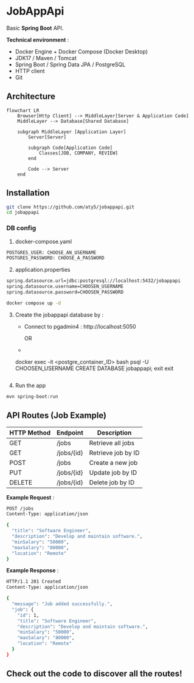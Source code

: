 # JobAppApi

Basic **Spring Boot** API.

**Technical environment** :
* Docker Engine + Docker Compose (Docker Desktop)
* JDK17 / Maven / Tomcat
* Spring Boot / Spring Data JPA / PostgreSQL
* HTTP client
* Git


## Architecture

```mermaid
flowchart LR
    Browser[Http Client] --> MiddleLayer[Server & Application Code]
    MiddleLayer --> Database[Shared Database]

    subgraph MiddleLayer [Application Layer]
        Server[Server]
        
        subgraph Code[Application Code]
            Classes[JOB, COMPANY, REVIEW]
        end
        
        Code --> Server
    end
```

## Installation

```bash
git clone https://github.com/aty5/jobappapi.git
cd jobappapi
```

### DB config
1. docker-compose.yaml
```bash
POSTGRES_USER: CHOOSE_AN_USERNAME
POSTGRES_PASSWORD: CHOOSE_A_PASSWORD
```

2. application.properties
```bash
spring.datasource.url=jdbc:postgresql://localhost:5432/jobappapi
spring.datasource.username=CHOOSEN_USERNAME
spring.datasource.password=CHOOSEN_PASSWORD
```

```bash
docker compose up -d
```

3. Create the jobappapi database by :
    - Connect to pgadmin4 : http://localhost:5050

      OR

    - ```bash
     docker exec -it <postgre_container_ID> bash
     psql -U CHOOSEN_USERNAME
     CREATE DATABASE jobappapi;
     exit
     exit
     ```

4. Run the app
```bash
mvn spring-boot:run
```

## API Routes (Job Example)

| HTTP Method | Endpoint | Description |
|----------------|----------------|----------------|
| GET  | /jobs  | Retrieve all jobs |
| GET  | /jobs/{id}  | Retrieve job by ID  |
| POST  | /jobs  | Create a new job |
| PUT  | /jobs/{id}  | Update job by ID  |
| DELETE  | /jobs/{id}  | Delete job by ID |


**Example Request** :
```bash
POST /jobs
Content-Type: application/json

{
  "title": "Software Engineer",
  "description": "Develop and maintain software.",
  "minSalary": "50000",
  "maxSalary": "80000",
  "location": "Remote"
}
```

**Example Response** :
```bash
HTTP/1.1 201 Created
Content-Type: application/json

{
  "message": "Job added successfully.",
  "job": {
    "id": 1,
    "title": "Software Engineer",
    "description": "Develop and maintain software.",
    "minSalary": "50000",
    "maxSalary": "80000",
    "location": "Remote"
  }
}

```

## Check out the code to discover all the routes!